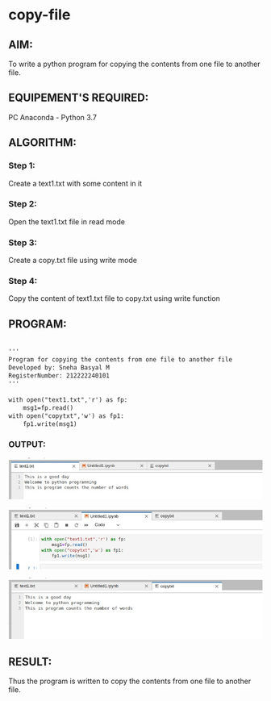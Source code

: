 # copy-file
## AIM:
To write a python program for copying the contents from one file to another file.
## EQUIPEMENT'S REQUIRED: 
PC
Anaconda - Python 3.7
## ALGORITHM: 

### Step 1:
Create a text1.txt with some content in it

### Step 2: 
Open the text1.txt file in read mode
 
### Step 3: 
Create a copy.txt file using write mode

### Step 4:  
Copy the content of text1.txt file to copy.txt using write function


## PROGRAM:
```

''' 
Program for copying the contents from one file to another file
Developed by: Sneha Basyal M
RegisterNumber: 212222240101
'''

with open("text1.txt",'r') as fp:
    msg1=fp.read()
with open("copytxt",'w') as fp1:
    fp1.write(msg1)
```

### OUTPUT:

![COPY-FILE](v1.png)

![COPY-FILE](v2.png)

![COPY-FILE](v3.png)


## RESULT:
Thus the program is written to copy the contents from one file to another file.